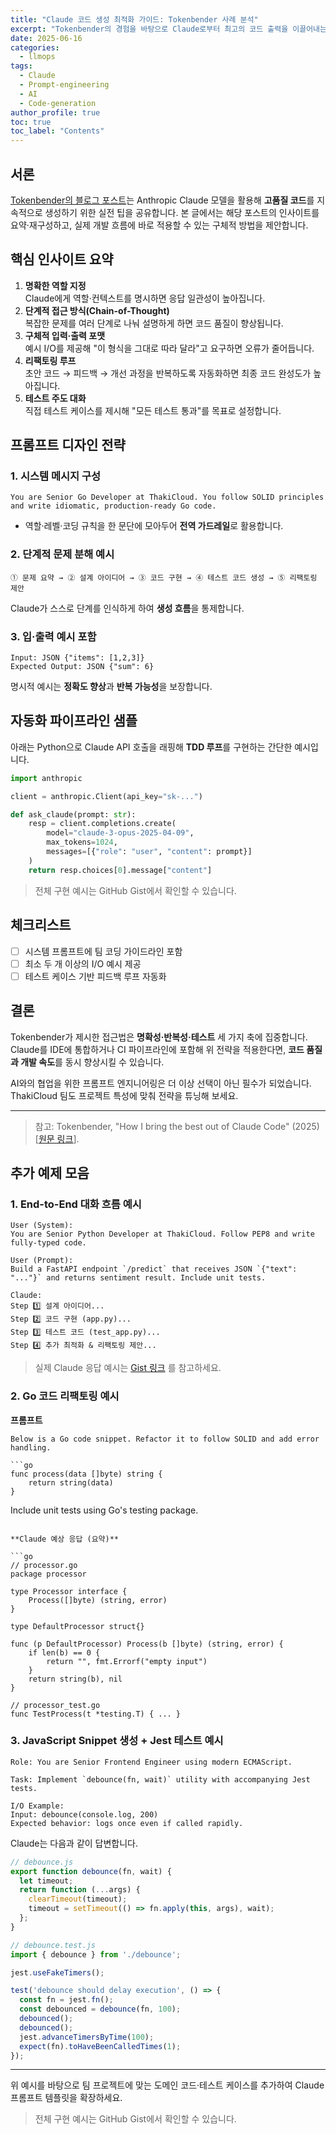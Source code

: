 ```yaml
---
title: "Claude 코드 생성 최적화 가이드: Tokenbender 사례 분석"
excerpt: "Tokenbender의 경험을 바탕으로 Claude로부터 최고의 코드 출력을 이끌어내는 프롬프트 전략을 정리했습니다."
date: 2025-06-16
categories:
  - llmops
tags:
  - Claude
  - Prompt-engineering
  - AI
  - Code-generation
author_profile: true
toc: true
toc_label: "Contents"
---
```


## 서론

[Tokenbender의 블로그 포스트](https://tokenbender.github.io/kautuhal/post.html?id=how-i-bring-the-best-out-of-claude-code)는 Anthropic Claude 모델을 활용해 **고품질 코드**를 지속적으로 생성하기 위한 실전 팁을 공유합니다. 본 글에서는 해당 포스트의 인사이트를 요약·재구성하고, 실제 개발 흐름에 바로 적용할 수 있는 구체적 방법을 제안합니다.

## 핵심 인사이트 요약

1. **명확한 역할 지정**  
   Claude에게 역할·컨텍스트를 명시하면 응답 일관성이 높아집니다.
2. **단계적 접근 방식(Chain-of-Thought)**  
   복잡한 문제를 여러 단계로 나눠 설명하게 하면 코드 품질이 향상됩니다.
3. **구체적 입력·출력 포맷**  
   예시 I/O를 제공해 "이 형식을 그대로 따라 달라"고 요구하면 오류가 줄어듭니다.
4. **리팩토링 루프**  
   초안 코드 → 피드백 → 개선 과정을 반복하도록 자동화하면 최종 코드 완성도가 높아집니다.
5. **테스트 주도 대화**  
   직접 테스트 케이스를 제시해 "모든 테스트 통과"를 목표로 설정합니다.

## 프롬프트 디자인 전략

### 1. 시스템 메시지 구성

```text
You are Senior Go Developer at ThakiCloud. You follow SOLID principles and write idiomatic, production-ready Go code.
```

- 역할·레벨·코딩 규칙을 한 문단에 모아두어 **전역 가드레일**로 활용합니다.

### 2. 단계적 문제 분해 예시

```text
① 문제 요약 → ② 설계 아이디어 → ③ 코드 구현 → ④ 테스트 코드 생성 → ⑤ 리팩토링 제안
```

Claude가 스스로 단계를 인식하게 하여 **생성 흐름**을 통제합니다.

### 3. 입·출력 예시 포함

```text
Input: JSON {"items": [1,2,3]}
Expected Output: JSON {"sum": 6}
```

명시적 예시는 **정확도 향상**과 **반복 가능성**을 보장합니다.

## 자동화 파이프라인 샘플

아래는 Python으로 Claude API 호출을 래핑해 **TDD 루프**를 구현하는 간단한 예시입니다.

```python
import anthropic

client = anthropic.Client(api_key="sk-...")

def ask_claude(prompt: str):
    resp = client.completions.create(
        model="claude-3-opus-2025-04-09",
        max_tokens=1024,
        messages=[{"role": "user", "content": prompt}]
    )
    return resp.choices[0].message["content"]
```

> 전체 구현 예시는 GitHub Gist에서 확인할 수 있습니다.

## 체크리스트

- [ ] 시스템 프롬프트에 팀 코딩 가이드라인 포함
- [ ] 최소 두 개 이상의 I/O 예시 제공
- [ ] 테스트 케이스 기반 피드백 루프 자동화

## 결론

Tokenbender가 제시한 접근법은 **명확성·반복성·테스트** 세 가지 축에 집중합니다. Claude를 IDE에 통합하거나 CI 파이프라인에 포함해 위 전략을 적용한다면, **코드 품질과 개발 속도**를 동시 향상시킬 수 있습니다.

AI와의 협업을 위한 프롬프트 엔지니어링은 더 이상 선택이 아닌 필수가 되었습니다. ThakiCloud 팀도 프로젝트 특성에 맞춰 전략을 튜닝해 보세요.

---

> 참고: Tokenbender, "How I bring the best out of Claude Code" (2025) [[원문 링크](https://tokenbender.github.io/kautuhal/post.html?id=how-i-bring-the-best-out-of-claude-code)].

## 추가 예제 모음

### 1. End-to-End 대화 흐름 예시

```text
User (System):
You are Senior Python Developer at ThakiCloud. Follow PEP8 and write fully-typed code.

User (Prompt):
Build a FastAPI endpoint `/predict` that receives JSON `{"text": "..."}` and returns sentiment result. Include unit tests.

Claude:
Step 1️⃣ 설계 아이디어...
Step 2️⃣ 코드 구현 (app.py)...
Step 3️⃣ 테스트 코드 (test_app.py)...
Step 4️⃣ 추가 최적화 & 리팩토링 제안...
```

> 실제 Claude 응답 예시는 [Gist 링크](https://gist.github.com/your-id/claude-fastapi-example) 를 참고하세요.

### 2. Go 코드 리팩토링 예시

**프롬프트**

```text
Below is a Go code snippet. Refactor it to follow SOLID and add error handling.

```go
func process(data []byte) string {
    return string(data)
}
```

Include unit tests using Go's testing package.

```

**Claude 예상 응답 (요약)**

```go
// processor.go
package processor

type Processor interface {
    Process([]byte) (string, error)
}

type DefaultProcessor struct{}

func (p DefaultProcessor) Process(b []byte) (string, error) {
    if len(b) == 0 {
        return "", fmt.Errorf("empty input")
    }
    return string(b), nil
}

// processor_test.go
func TestProcess(t *testing.T) { ... }
```

### 3. JavaScript Snippet 생성 + Jest 테스트 예시

```text
Role: You are Senior Frontend Engineer using modern ECMAScript.

Task: Implement `debounce(fn, wait)` utility with accompanying Jest tests.

I/O Example:
Input: debounce(console.log, 200)
Expected behavior: logs once even if called rapidly.
```

Claude는 다음과 같이 답변합니다.

```js
// debounce.js
export function debounce(fn, wait) {
  let timeout;
  return function (...args) {
    clearTimeout(timeout);
    timeout = setTimeout(() => fn.apply(this, args), wait);
  };
}

// debounce.test.js
import { debounce } from './debounce';

jest.useFakeTimers();

test('debounce should delay execution', () => {
  const fn = jest.fn();
  const debounced = debounce(fn, 100);
  debounced();
  debounced();
  jest.advanceTimersByTime(100);
  expect(fn).toHaveBeenCalledTimes(1);
});
```

---

위 예시를 바탕으로 팀 프로젝트에 맞는 도메인 코드·테스트 케이스를 추가하여 Claude 프롬프트 템플릿을 확장하세요.

> 전체 구현 예시는 GitHub Gist에서 확인할 수 있습니다.

